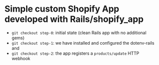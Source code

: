# Simple custom Shopify App developed with Rails/shopify_app
- `git checkout step-0`: initial state (clean Rails app with no additional gems)
- `git checkout step-1`: we have installed and configured the dotenv-rails and
- `git checkout step-2`: the app registers a `products/update` HTTP webhook
